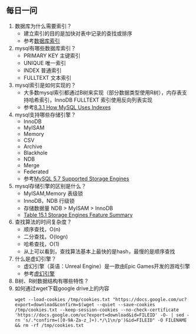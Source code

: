 ## 每日一问

1. 数据库为什么需要索引？
    - 建立索引的目的是加快对表中记录的查找或排序
    - 参考[数据库索引](https://baike.baidu.com/item/%E6%95%B0%E6%8D%AE%E5%BA%93%E7%B4%A2%E5%BC%95#:~:text=%E7%B4%A2%E5%BC%95%E6%98%AF%E5%AF%B9%E6%95%B0%E6%8D%AE%E5%BA%93%E8%A1%A8,ID%E7%9A%84%E8%BE%85%E5%8A%A9%E6%95%B0%E6%8D%AE%E7%BB%93%E6%9E%84%E3%80%82)
2. mysql有哪些数据库索引？
    - PRIMARY KEY 主键索引
    - UNIQUE 唯一索引
    - INDEX 普通索引
    - FULLTEXT 文本索引
3. mysql索引是如何实现的？
    - 大多数mysql索引都通过B树来实现（部分数据类型使用R树），内存表支持哈希索引，InnoDB FULLTEXT 索引使用反向列表实现
    - 参考[8.3.1 How MySQL Uses Indexes](https://dev.mysql.com/doc/refman/5.7/en/mysql-indexes.html)
4. mysql支持哪些存储引擎？
    - InnoDB
    - MyISAM
    - Memory
    - CSV
    - Archive
    - Blackhole
    - NDB
    - Merge
    - Federated
    - 参考[MySQL 5.7 Supported Storage Engines](https://dev.mysql.com/doc/refman/5.7/en/storage-engines.html)
5. mysql存储引擎的区别是什么？
    - MyISAM,Memory 表级锁
    - InnoDB，NDB 行级锁
    - 存储数据量 NDB > MyISAM > InnoDB
    - [Table 15.1 Storage Engines Feature Summary](https://dev.mysql.com/doc/refman/5.7/en/storage-engines.html)
6. 查找算法的时间复杂度？
    - 顺序查找，O(n)
    - 二分查找，O(logn)
    - 哈希查找，O(1)
    - 从上可以看到，查找算法基本上最快的是hash，最慢的是顺序查找
7. 什么是虚幻引擎？
    - 虚幻引擎（英语：Unreal Engine）是一款由Epic Games开发的游戏引擎
    - 参考[虚幻引擎](https://zh.wikipedia.org/wiki/%E8%99%9A%E5%B9%BB%E5%BC%95%E6%93%8E)
8. B树、R树数据结构有哪些特性？
9. 如何通过wget下载google drive上的内容
    ```
    wget --load-cookies /tmp/cookies.txt "https://docs.google.com/uc?export=download&confirm=$(wget --quiet --save-cookies /tmp/cookies.txt --keep-session-cookies --no-check-certificate 'https://docs.google.com/uc?export=download&id=FILEID' -O- | sed -rn 's/.*confirm=([0-9A-Za-z_]+).*/\1\n/p')&id=FILEID" -O FILENAME && rm -rf /tmp/cookies.txt
    ```
